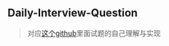 ## Daily-Interview-Question

>对应[这个github](https://github.com/Advanced-Frontend/Daily-Interview-Question)里面试题的自己理解与实现
